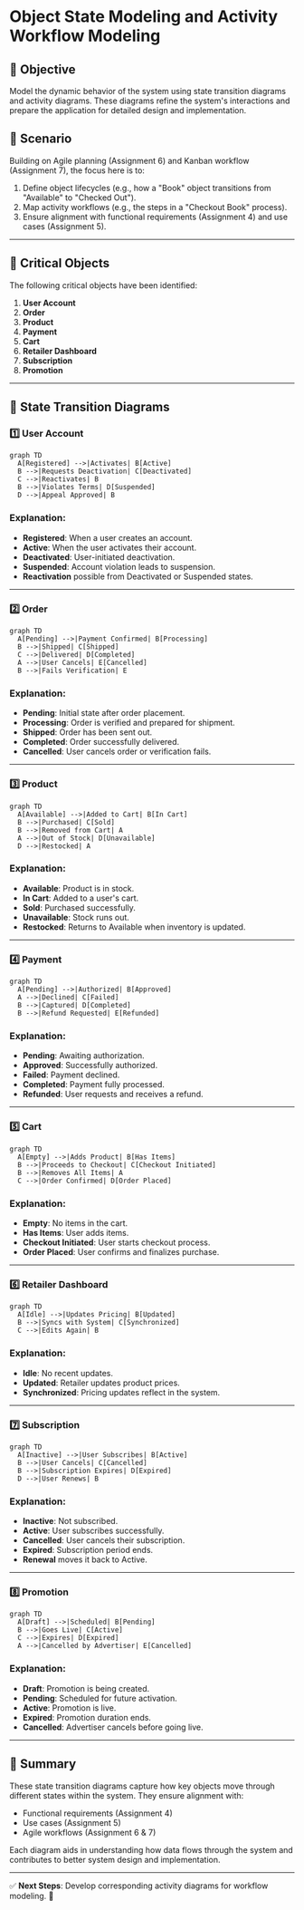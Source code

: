 # Object State Modeling and Activity Workflow Modeling

## 📌 Objective
Model the dynamic behavior of the system using state transition diagrams and activity diagrams. These diagrams refine the system's interactions and prepare the application for detailed design and implementation.

## 🎯 Scenario
Building on Agile planning (Assignment 6) and Kanban workflow (Assignment 7), the focus here is to:
1. Define object lifecycles (e.g., how a "Book" object transitions from "Available" to "Checked Out").
2. Map activity workflows (e.g., the steps in a "Checkout Book" process).
3. Ensure alignment with functional requirements (Assignment 4) and use cases (Assignment 5).

---

## 🔑 Critical Objects
The following critical objects have been identified:
1. **User Account**
2. **Order**
3. **Product**
4. **Payment**
5. **Cart**
6. **Retailer Dashboard**
7. **Subscription**
8. **Promotion**

---

## 🔄 State Transition Diagrams

### 1️⃣ User Account
```mermaid
graph TD
  A[Registered] -->|Activates| B[Active]
  B -->|Requests Deactivation| C[Deactivated]
  C -->|Reactivates| B
  B -->|Violates Terms| D[Suspended]
  D -->|Appeal Approved| B
```
### Explanation:
- **Registered**: When a user creates an account.
- **Active**: When the user activates their account.
- **Deactivated**: User-initiated deactivation.
- **Suspended**: Account violation leads to suspension.
- **Reactivation** possible from Deactivated or Suspended states.

---

### 2️⃣ Order
```mermaid
graph TD
  A[Pending] -->|Payment Confirmed| B[Processing]
  B -->|Shipped| C[Shipped]
  C -->|Delivered| D[Completed]
  A -->|User Cancels| E[Cancelled]
  B -->|Fails Verification| E
```
### Explanation:
- **Pending**: Initial state after order placement.
- **Processing**: Order is verified and prepared for shipment.
- **Shipped**: Order has been sent out.
- **Completed**: Order successfully delivered.
- **Cancelled**: User cancels order or verification fails.

---

### 3️⃣ Product
```mermaid
graph TD
  A[Available] -->|Added to Cart| B[In Cart]
  B -->|Purchased| C[Sold]
  B -->|Removed from Cart| A
  A -->|Out of Stock| D[Unavailable]
  D -->|Restocked| A
```
### Explanation:
- **Available**: Product is in stock.
- **In Cart**: Added to a user's cart.
- **Sold**: Purchased successfully.
- **Unavailable**: Stock runs out.
- **Restocked**: Returns to Available when inventory is updated.

---

### 4️⃣ Payment
```mermaid
graph TD
  A[Pending] -->|Authorized| B[Approved]
  A -->|Declined| C[Failed]
  B -->|Captured| D[Completed]
  B -->|Refund Requested| E[Refunded]
```
### Explanation:
- **Pending**: Awaiting authorization.
- **Approved**: Successfully authorized.
- **Failed**: Payment declined.
- **Completed**: Payment fully processed.
- **Refunded**: User requests and receives a refund.

---

### 5️⃣ Cart
```mermaid
graph TD
  A[Empty] -->|Adds Product| B[Has Items]
  B -->|Proceeds to Checkout| C[Checkout Initiated]
  B -->|Removes All Items| A
  C -->|Order Confirmed| D[Order Placed]
```
### Explanation:
- **Empty**: No items in the cart.
- **Has Items**: User adds items.
- **Checkout Initiated**: User starts checkout process.
- **Order Placed**: User confirms and finalizes purchase.

---

### 6️⃣ Retailer Dashboard
```mermaid
graph TD
  A[Idle] -->|Updates Pricing| B[Updated]
  B -->|Syncs with System| C[Synchronized]
  C -->|Edits Again| B
```
### Explanation:
- **Idle**: No recent updates.
- **Updated**: Retailer updates product prices.
- **Synchronized**: Pricing updates reflect in the system.

---

### 7️⃣ Subscription
```mermaid
graph TD
  A[Inactive] -->|User Subscribes| B[Active]
  B -->|User Cancels| C[Cancelled]
  B -->|Subscription Expires| D[Expired]
  D -->|User Renews| B
```
### Explanation:
- **Inactive**: Not subscribed.
- **Active**: User subscribes successfully.
- **Cancelled**: User cancels their subscription.
- **Expired**: Subscription period ends.
- **Renewal** moves it back to Active.

---

### 8️⃣ Promotion
```mermaid
graph TD
  A[Draft] -->|Scheduled| B[Pending]
  B -->|Goes Live| C[Active]
  C -->|Expires| D[Expired]
  A -->|Cancelled by Advertiser| E[Cancelled]
```
### Explanation:
- **Draft**: Promotion is being created.
- **Pending**: Scheduled for future activation.
- **Active**: Promotion is live.
- **Expired**: Promotion duration ends.
- **Cancelled**: Advertiser cancels before going live.

---

## 📝 Summary
These state transition diagrams capture how key objects move through different states within the system. They ensure alignment with:
- Functional requirements (Assignment 4)
- Use cases (Assignment 5)
- Agile workflows (Assignment 6 & 7)

Each diagram aids in understanding how data flows through the system and contributes to better system design and implementation.

---

✅ **Next Steps**: Develop corresponding activity diagrams for workflow modeling. 🚀
